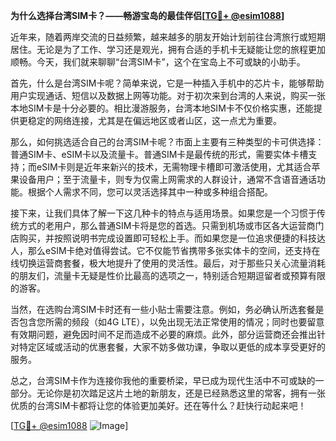 **为什么选择台湾SIM卡？——畅游宝岛的最佳伴侣[[TG💪+ @esim1088](https://t.me/s/esim1088)]**

近年来，随着两岸交流的日益频繁，越来越多的朋友开始计划前往台湾旅行或短期居住。无论是为了工作、学习还是观光，拥有合适的手机卡无疑能让您的旅程更加顺畅。今天，我们就来聊聊“台湾SIM卡”，这个在宝岛上不可或缺的小助手。

首先，什么是台湾SIM卡呢？简单来说，它是一种插入手机中的芯片卡，能够帮助用户实现通话、短信以及数据上网等功能。对于初次来到台湾的人来说，购买一张本地SIM卡是十分必要的。相比漫游服务，台湾本地SIM卡不仅价格实惠，还能提供更稳定的网络连接，尤其是在偏远地区或者山区，这一点尤为重要。

那么，如何挑选适合自己的台湾SIM卡呢？市面上主要有三种类型的卡可供选择：普通SIM卡、eSIM卡以及流量卡。普通SIM卡是最传统的形式，需要实体卡槽支持；而eSIM卡则是近年来新兴的技术，无需物理卡槽即可激活使用，尤其适合苹果设备用户；至于流量卡，则专为仅需上网需求的人群设计，通常不含语音通话功能。根据个人需求不同，您可以灵活选择其中一种或多种组合搭配。

接下来，让我们具体了解一下这几种卡的特点与适用场景。如果您是一个习惯于传统方式的老用户，那么普通SIM卡将是您的首选。只需到机场或市区各大运营商门店购买，并按照说明书完成设置即可轻松上手。而如果您是一位追求便捷的科技达人，那么eSIM卡绝对值得尝试。它不仅能节省携带多张实体卡的空间，还支持在线切换运营商套餐，极大地提升了使用的灵活性。最后，对于那些只关心流量消耗的朋友们，流量卡无疑是性价比最高的选项之一，特别适合短期逗留者或预算有限的游客。

当然，在选购台湾SIM卡时还有一些小贴士需要注意。例如，务必确认所选套餐是否包含您所需的频段（如4G LTE），以免出现无法正常使用的情况；同时也要留意有效期问题，避免因时间不足而造成不必要的麻烦。此外，部分运营商还会推出针对特定区域或活动的优惠套餐，大家不妨多做功课，争取以更低的成本享受更好的服务。

总之，台湾SIM卡作为连接你我他的重要桥梁，早已成为现代生活中不可或缺的一部分。无论你是初次踏足这片土地的新朋友，还是已经熟悉这里的常客，拥有一张优质的台湾SIM卡都将让您的体验更加美好。还在等什么？赶快行动起来吧！

[[TG💪+ @esim1088](https://t.me/s/esim1088) ![Image](https://i.postimg.cc/4NQfJmqS/Snipaste-2025-05-13-00-14-12.png)]